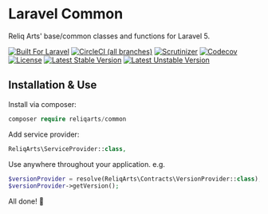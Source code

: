 # Laravel Common

Reliq Arts' base/common classes and functions for Laravel 5.

[![Built For Laravel](https://img.shields.io/badge/built%20for-laravel-red.svg?style=flat-square)](http://laravel.com)
[![CircleCI (all branches)](https://img.shields.io/circleci/project/github/reliqarts/laravel-common/master.svg?style=flat-square)](https://circleci.com/gh/reliqarts/laravel-common/tree/master)
[![Scrutinizer](https://img.shields.io/scrutinizer/g/reliqarts/laravel-common.svg?style=flat-square)](https://scrutinizer-ci.com/g/reliqarts/laravel-common/)
[![Codecov](https://img.shields.io/codecov/c/github/reliqarts/laravel-common.svg?style=flat-square)](https://codecov.io/gh/reliqarts/laravel-common)
[![License](https://poser.pugx.org/reliqarts/laravel-common/license?format=flat-square)](https://packagist.org/packages/reliqarts/laravel-common)
[![Latest Stable Version](https://poser.pugx.org/reliqarts/laravel-common/version?format=flat-square)](https://packagist.org/packages/reliqarts/laravel-common)
[![Latest Unstable Version](https://poser.pugx.org/reliqarts/laravel-common/v/unstable?format=flat-square)](//packagist.org/packages/reliqarts/laravel-common)

## Installation & Use

Install via composer:

```php
composer require reliqarts/common
```

Add service provider:

```php
ReliqArts\ServiceProvider::class,
```

Use anywhere throughout your application. e.g.

```php
$versionProvider = resolve(ReliqArts\Contracts\VersionProvider::class);
$versionProvider->getVersion();
```

All done! :beers:
